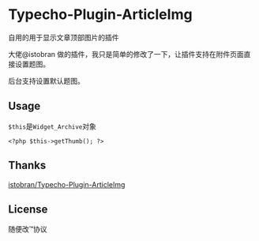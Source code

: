 # Typecho-Plugin-ArticleImg
自用的用于显示文章顶部图片的插件

大佬@istobran 做的插件，我只是简单的修改了一下，让插件支持在附件页面直接设置题图。

后台支持设置默认题图。

## Usage
`$this`是`Widget_Archive`对象
```
<?php $this->getThumb(); ?>
```

## Thanks
[istobran/Typecho-Plugin-ArticleImg][1]

## License
随便改™协议

[1]: https://github.com/istobran/Typecho-Plugin-ArticleImg
